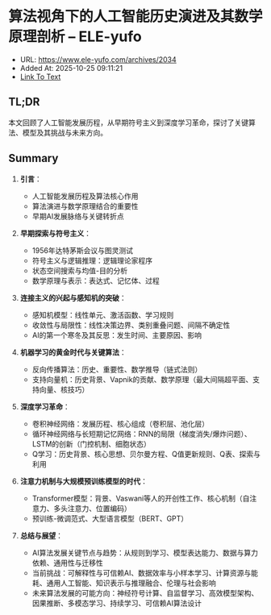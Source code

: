 # 算法视角下的人工智能历史演进及其数学原理剖析 – ELE-yufo
- URL: https://www.ele-yufo.com/archives/2034
- Added At: 2025-10-25 09:11:21
- [Link To Text](2025-10-25-算法视角下的人工智能历史演进及其数学原理剖析-–-ele-yufo_raw.md)

## TL;DR
本文回顾了人工智能发展历程，从早期符号主义到深度学习革命，探讨了关键算法、模型及其挑战与未来方向。

## Summary
1. **引言**：
   - 人工智能发展历程及算法核心作用
   - 算法演进与数学原理结合的重要性
   - 早期AI发展脉络与关键转折点

2. **早期探索与符号主义**：
   - 1956年达特茅斯会议与图灵测试
   - 符号主义与逻辑推理：逻辑理论家程序
   - 状态空间搜索与均值-目的分析
   - 数学原理与表示：表达式、记忆体、过程

3. **连接主义的兴起与感知机的突破**：
   - 感知机模型：线性单元、激活函数、学习规则
   - 收敛性与局限性：线性决策边界、类别重叠问题、间隔不确定性
   - AI的第一个寒冬及其反思：发生时间、主要原因、影响

4. **机器学习的黄金时代与关键算法**：
   - 反向传播算法：历史、重要性、数学推导（链式法则）
   - 支持向量机：历史背景、Vapnik的贡献、数学原理（最大间隔超平面、支持向量、核技巧）

5. **深度学习革命**：
   - 卷积神经网络：发展历程、核心组成（卷积层、池化层）
   - 循环神经网络与长短期记忆网络：RNN的局限（梯度消失/爆炸问题）、LSTM的创新（门控机制、细胞状态）
   - Q学习：历史背景、核心思想、贝尔曼方程、Q值更新规则、Q表、探索与利用

6. **注意力机制与大规模预训练模型的时代**：
   - Transformer模型：背景、Vaswani等人的开创性工作、核心机制（自注意力、多头注意力、位置编码）
   - 预训练-微调范式、大型语言模型（BERT、GPT）

7. **总结与展望**：
   - AI算法发展关键节点与趋势：从规则到学习、模型表达能力、数据与算力依赖、通用性与迁移性
   - 当前挑战：可解释性与可信赖AI、数据效率与小样本学习、计算资源与能耗、通用人工智能、知识表示与推理融合、伦理与社会影响
   - 未来算法发展的可能方向：神经符号计算、自监督学习、高效模型架构、因果推断、多模态学习、持续学习、可信赖AI算法设计
